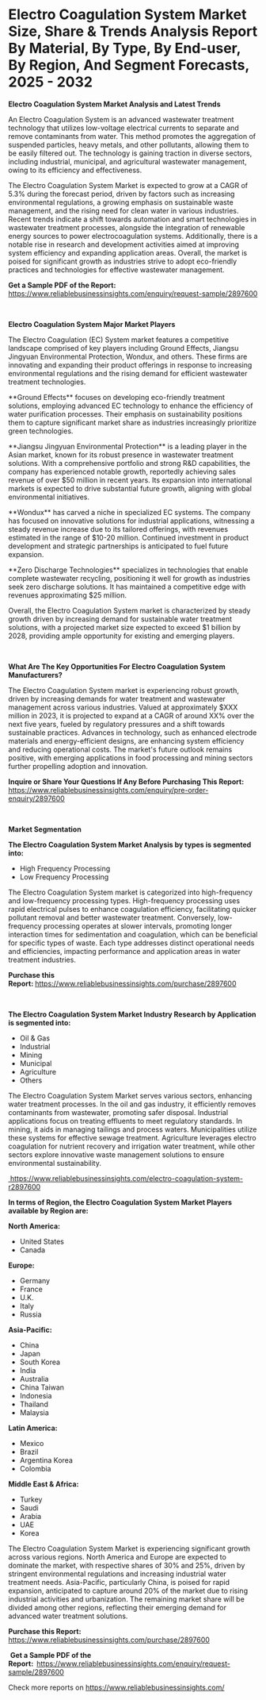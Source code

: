 <p><h1>Electro Coagulation System Market Size, Share & Trends Analysis Report By Material, By Type, By End-user, By Region, And Segment Forecasts, 2025 - 2032</h1></p><p><strong>Electro Coagulation System Market Analysis and Latest Trends</strong></p>
<p><p>An Electro Coagulation System is an advanced wastewater treatment technology that utilizes low-voltage electrical currents to separate and remove contaminants from water. This method promotes the aggregation of suspended particles, heavy metals, and other pollutants, allowing them to be easily filtered out. The technology is gaining traction in diverse sectors, including industrial, municipal, and agricultural wastewater management, owing to its efficiency and effectiveness.</p><p>The Electro Coagulation System Market is expected to grow at a CAGR of 5.3% during the forecast period, driven by factors such as increasing environmental regulations, a growing emphasis on sustainable waste management, and the rising need for clean water in various industries. Recent trends indicate a shift towards automation and smart technologies in wastewater treatment processes, alongside the integration of renewable energy sources to power electrocoagulation systems. Additionally, there is a notable rise in research and development activities aimed at improving system efficiency and expanding application areas. Overall, the market is poised for significant growth as industries strive to adopt eco-friendly practices and technologies for effective wastewater management.</p></p>
<p><strong>Get a Sample PDF of the Report:&nbsp;</strong> <a href="https://www.reliablebusinessinsights.com/enquiry/request-sample/2897600?utm_campaign=2524&utm_medium=2&utm_source=Github&utm_content=ia&utm_term=15032025&utm_id=electro-coagulation-system">https://www.reliablebusinessinsights.com/enquiry/request-sample/2897600</a></p>
<p>&nbsp;</p>
<p><strong>Electro Coagulation System Major Market Players</strong></p>
<p><p>The Electro Coagulation (EC) System market features a competitive landscape comprised of key players including Ground Effects, Jiangsu Jingyuan Environmental Protection, Wondux, and others. These firms are innovating and expanding their product offerings in response to increasing environmental regulations and the rising demand for efficient wastewater treatment technologies.</p><p>**Ground Effects** focuses on developing eco-friendly treatment solutions, employing advanced EC technology to enhance the efficiency of water purification processes. Their emphasis on sustainability positions them to capture significant market share as industries increasingly prioritize green technologies.</p><p>**Jiangsu Jingyuan Environmental Protection** is a leading player in the Asian market, known for its robust presence in wastewater treatment solutions. With a comprehensive portfolio and strong R&D capabilities, the company has experienced notable growth, reportedly achieving sales revenue of over $50 million in recent years. Its expansion into international markets is expected to drive substantial future growth, aligning with global environmental initiatives.</p><p>**Wondux** has carved a niche in specialized EC systems. The company has focused on innovative solutions for industrial applications, witnessing a steady revenue increase due to its tailored offerings, with revenues estimated in the range of $10-20 million. Continued investment in product development and strategic partnerships is anticipated to fuel future expansion.</p><p>**Zero Discharge Technologies** specializes in technologies that enable complete wastewater recycling, positioning it well for growth as industries seek zero discharge solutions. It has maintained a competitive edge with revenues approximating $25 million.</p><p>Overall, the Electro Coagulation System market is characterized by steady growth driven by increasing demand for sustainable water treatment solutions, with a projected market size expected to exceed $1 billion by 2028, providing ample opportunity for existing and emerging players.</p></p>
<p>&nbsp;</p>
<p><strong>What Are The Key Opportunities For Electro Coagulation System Manufacturers?</strong></p>
<p><p>The Electro Coagulation System market is experiencing robust growth, driven by increasing demands for water treatment and wastewater management across various industries. Valued at approximately $XXX million in 2023, it is projected to expand at a CAGR of around XX% over the next five years, fueled by regulatory pressures and a shift towards sustainable practices. Advances in technology, such as enhanced electrode materials and energy-efficient designs, are enhancing system efficiency and reducing operational costs. The market's future outlook remains positive, with emerging applications in food processing and mining sectors further propelling adoption and innovation.</p></p>
<p><strong>Inquire or Share Your Questions If Any Before Purchasing This Report:</strong> <a href="https://www.reliablebusinessinsights.com/enquiry/pre-order-enquiry/2897600?utm_campaign=2524&utm_medium=2&utm_source=Github&utm_content=ia&utm_term=15032025&utm_id=electro-coagulation-system">https://www.reliablebusinessinsights.com/enquiry/pre-order-enquiry/2897600</a></p>
<p>&nbsp;</p>
<p><strong>Market Segmentation</strong></p>
<p><strong>The Electro Coagulation System Market Analysis by types is segmented into:</strong></p>
<p><ul><li>High Frequency Processing</li><li>Low Frequency Processing</li></ul></p>
<p><p>The Electro Coagulation System market is categorized into high-frequency and low-frequency processing types. High-frequency processing uses rapid electrical pulses to enhance coagulation efficiency, facilitating quicker pollutant removal and better wastewater treatment. Conversely, low-frequency processing operates at slower intervals, promoting longer interaction times for sedimentation and coagulation, which can be beneficial for specific types of waste. Each type addresses distinct operational needs and efficiencies, impacting performance and application areas in water treatment industries.</p></p>
<p><strong>Purchase this Report:&nbsp;</strong><a href="https://www.reliablebusinessinsights.com/purchase/2897600?utm_campaign=2524&utm_medium=2&utm_source=Github&utm_content=ia&utm_term=15032025&utm_id=electro-coagulation-system">https://www.reliablebusinessinsights.com/purchase/2897600</a></p>
<p>&nbsp;</p>
<p><strong>The Electro Coagulation System Market Industry Research by Application is segmented into:</strong></p>
<p><ul><li>Oil & Gas</li><li>Industrial</li><li>Mining</li><li>Municipal</li><li>Agriculture</li><li>Others</li></ul></p>
<p><p>The Electro Coagulation System Market serves various sectors, enhancing water treatment processes. In the oil and gas industry, it efficiently removes contaminants from wastewater, promoting safer disposal. Industrial applications focus on treating effluents to meet regulatory standards. In mining, it aids in managing tailings and process waters. Municipalities utilize these systems for effective sewage treatment. Agriculture leverages electro coagulation for nutrient recovery and irrigation water treatment, while other sectors explore innovative waste management solutions to ensure environmental sustainability.</p></p>
<p><a href="https://www.reliablebusinessinsights.com/electro-coagulation-system-r2897600?utm_campaign=2524&utm_medium=2&utm_source=Github&utm_content=ia&utm_term=15032025&utm_id=electro-coagulation-system">&nbsp;https://www.reliablebusinessinsights.com/electro-coagulation-system-r2897600</a></p>
<p><strong>In terms of Region, the Electro Coagulation System Market Players available by Region are:</strong></p>
<p>
    <p> <strong> North America: </strong>
        <ul>
            <li>United States</li>
            <li>Canada</li>
        </ul>
        </p> 
    <p> <strong> Europe: </strong>
        <ul>
            <li>Germany</li>
            <li>France</li>
            <li>U.K.</li>
            <li>Italy</li>
            <li>Russia</li>
        </ul>
        </p> 
    <p> <strong> Asia-Pacific: </strong>
        <ul>
            <li>China</li>
            <li>Japan</li>
            <li>South Korea</li>
            <li>India</li>
            <li>Australia</li>
            <li>China Taiwan</li>
            <li>Indonesia</li>
            <li>Thailand</li>
            <li>Malaysia</li>
        </ul>
        </p> 
    <p> <strong> Latin America: </strong>
        <ul>
            <li>Mexico</li>
            <li>Brazil</li>
            <li>Argentina Korea</li>
            <li>Colombia</li>
        </ul>
        </p> 
    <p> <strong> Middle East & Africa: </strong>
        <ul>
            <li>Turkey</li>
            <li>Saudi</li>
            <li>Arabia</li>
            <li>UAE</li>
            <li>Korea</li>
        </ul>
    </p>
    </p>
<p><p>The Electro Coagulation System Market is experiencing significant growth across various regions. North America and Europe are expected to dominate the market, with respective shares of 30% and 25%, driven by stringent environmental regulations and increasing industrial water treatment needs. Asia-Pacific, particularly China, is poised for rapid expansion, anticipated to capture around 20% of the market due to rising industrial activities and urbanization. The remaining market share will be divided among other regions, reflecting their emerging demand for advanced water treatment solutions.</p></p>
<p><strong>Purchase this Report: </strong><a href="https://www.reliablebusinessinsights.com/purchase/2897600?utm_campaign=2524&utm_medium=2&utm_source=Github&utm_content=ia&utm_term=15032025&utm_id=electro-coagulation-system">https://www.reliablebusinessinsights.com/purchase/2897600</a></p>
<p>&nbsp;<strong>Get a Sample PDF of the Report:&nbsp;&nbsp;</strong><a href="https://www.reliablebusinessinsights.com/enquiry/request-sample/2897600?utm_campaign=2524&utm_medium=2&utm_source=Github&utm_content=ia&utm_term=15032025&utm_id=electro-coagulation-system">https://www.reliablebusinessinsights.com/enquiry/request-sample/2897600</a></p>
<p><strong></strong></p>
<p>Check more reports on <a href="https://www.reliablebusinessinsights.com/?utm_campaign=2524&utm_medium=2&utm_source=Github&utm_content=ia&utm_term=15032025&utm_id=electro-coagulation-system">https://www.reliablebusinessinsights.com/</a></p>